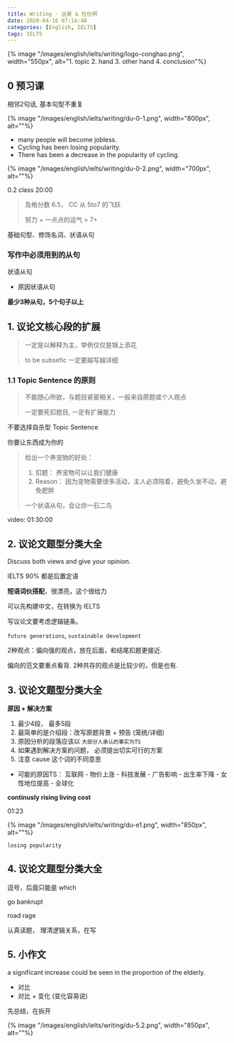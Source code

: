 ```yaml
---
title: Writing - 丛昊 & 杜仕明
date: 2020-04-16 07:14:48
categories: [English, IELTS]
tags: IELTS
---
```


{% image "/images/english/ielts/writing/logo-conghao.png", width="550px", alt="1. topic 2. hand 3. other hand 4. conclusion"%}

<!-- more -->

## 0 预习课

相邻2句话, 基本句型不重复

{% image "/images/english/ielts/writing/du-0-1.png", width="800px", alt=""%}

- many people will become jobless.
- Cycling has been losing popularity.
- There has been a decrease in the popularity of cycling.

{% image "/images/english/ielts/writing/du-0-2.png", width="700px", alt=""%}

0.2 class 20:00


> 及格分数  6.5， CC 从 5to7 的飞跃
> 
> 努力 + 一点点的运气 = 7+

基础句型、修饰名词、状语从句

### 写作中必须用到的从句

状语从句

- 原因状语从句

**最少3种从句，5个句子以上**

## 1. 议论文核心段的扩展

> 一定是以解释为主，举例仅仅是锦上添花
> 
> to be subsefic 一定要越写越详细

### 1.1 Topic Sentence 的原则

> 不能随心所欲，与题目紧密相关，一般来自原题或个人观点
> 
> 一定要死扣题目, 一定有扩展能力

不要选择自杀型 Topic Sentence 

你要让东西成为你的

> 给出一个养宠物的好处：
> 
> 1. 扣题： 养宠物可以让我们健康
> 2. Reason： 因为宠物需要很多活动，主人必须陪着，避免久坐不动，避免肥胖
> 
> 一个状语从句，会让你一石二鸟

video: 01:30:00

## 2. 议论文题型分类大全

Discuss both views and give your opinion.

IELTS 90% 都是后置定语

**短语词伙搭配**，很漂亮，这个很给力

可以先构建中文，在转换为 IELTS

写议论文要考虑逻辑链条。

`future generations`, `sustainable development`

2种观点：偏向强的观点，放在后面，和结尾扣题更接近.

偏向的范文要重点看背.  2种共存的观点是比较少的，但是也有. 

## 3. 议论文题型分类大全

**原因 + 解决方案**

1. 最少4段， 最多5段
2. 最简单的是介绍段：改写原题背景 + 预告 (笼统/详细)
3. 原因分析的段落应该以 `大部分人承认的事实为TS`
4. 如果遇到解决方案的问题， 必须提出切实可行的方案
5. 注意 cause 这个词的不同意思

- 可能的原因TS： 互联网 - 物价上涨 - 科技发展 - 广告影响 - 出生率下降 - 女性地位提高 - 全球化

**continusly rising living cost**

01:23

{% image "/images/english/ielts/writing/du-e1.png", width="850px", alt=""%}

`losing popularity`

## 4. 议论文题型分类大全

逗号，后面只能是 which

go bankrupt

road rage

认真读题， 理清逻辑关系，在写

## 5. 小作文

a significant increase could be seen in the proportion of the elderly.

- 对比
- 对比 + 变化 (变化容易说)

先总结，在拆开

{% image "/images/english/ielts/writing/du-5.2.png", width="850px", alt=""%}

